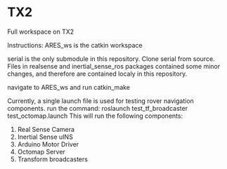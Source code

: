 # TX2
Full workspace on TX2

Instructions:
ARES_ws is the catkin workspace

serial is the only submodule in this repository. Clone serial from source.
Files in realsense and inertial_sense_ros packages contained some minor changes, and therefore are contained localy in this repository.

navigate to ARES_ws and run catkin_make

Currently, a single launch file is used for testing rover navigation components.
run the command: roslaunch test_tf_broadcaster test_octomap.launch
This will run the following components:
1. Real Sense Camera
2. Inertial Sense uINS
3. Arduino Motor Driver
4. Octomap Server
5. Transform broadcasters

